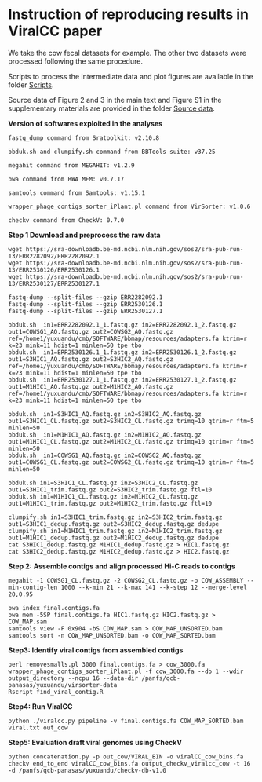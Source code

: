 # Instruction of reproducing results in ViralCC paper
We take the cow fecal datasets for example. The other two datasets were processed following the same procedure.

Scripts to process the intermediate data and plot figures are available in the folder [Scripts](https://github.com/dyxstat/Reproduce_ViralCC/tree/main/Scripts).

Source data of Figure 2 and 3 in the main text and Figure S1 in the supplementary materials are provided in the folder [Source data](https://github.com/dyxstat/Reproduce_ViralCC/tree/main/Source%20Data).

**Version of softwares exploited in the analyses**
```
fastq_dump command from Sratoolkit: v2.10.8

bbduk.sh and clumpify.sh command from BBTools suite: v37.25

megahit command from MEGAHIT: v1.2.9

bwa command from BWA MEM: v0.7.17

samtools command from Samtools: v1.15.1

wrapper_phage_contigs_sorter_iPlant.pl command from VirSorter: v1.0.6

checkv command from CheckV: 0.7.0
```

**Step 1 Download and preprocess the raw data**
```
wget https://sra-downloadb.be-md.ncbi.nlm.nih.gov/sos2/sra-pub-run-13/ERR2282092/ERR2282092.1
wget https://sra-downloadb.be-md.ncbi.nlm.nih.gov/sos2/sra-pub-run-13/ERR2530126/ERR2530126.1
wget https://sra-downloadb.be-md.ncbi.nlm.nih.gov/sos2/sra-pub-run-13/ERR2530127/ERR2530127.1

fastq-dump --split-files --gzip ERR2282092.1
fastq-dump --split-files --gzip ERR2530126.1
fastq-dump --split-files --gzip ERR2530127.1

bbduk.sh  in1=ERR2282092.1_1.fastq.gz in2=ERR2282092.1_2.fastq.gz out1=COWSG1_AQ.fastq.gz out2=COWSG2_AQ.fastq.gz ref=/home1/yuxuandu/cmb/SOFTWARE/bbmap/resources/adapters.fa ktrim=r k=23 mink=11 hdist=1 minlen=50 tpe tbo
bbduk.sh  in1=ERR2530126.1_1.fastq.gz in2=ERR2530126.1_2.fastq.gz out1=S3HIC1_AQ.fastq.gz out2=S3HIC2_AQ.fastq.gz ref=/home1/yuxuandu/cmb/SOFTWARE/bbmap/resources/adapters.fa ktrim=r k=23 mink=11 hdist=1 minlen=50 tpe tbo
bbduk.sh  in1=ERR2530127.1_1.fastq.gz in2=ERR2530127.1_2.fastq.gz out1=M1HIC1_AQ.fastq.gz out2=M1HIC2_AQ.fastq.gz ref=/home1/yuxuandu/cmb/SOFTWARE/bbmap/resources/adapters.fa ktrim=r k=23 mink=11 hdist=1 minlen=50 tpe tbo

bbduk.sh  in1=S3HIC1_AQ.fastq.gz in2=S3HIC2_AQ.fastq.gz out1=S3HIC1_CL.fastq.gz out2=S3HIC2_CL.fastq.gz trimq=10 qtrim=r ftm=5 minlen=50
bbduk.sh  in1=M1HIC1_AQ.fastq.gz in2=M1HIC2_AQ.fastq.gz out1=M1HIC1_CL.fastq.gz out2=M1HIC2_CL.fastq.gz trimq=10 qtrim=r ftm=5 minlen=50
bbduk.sh  in1=COWSG1_AQ.fastq.gz in2=COWSG2_AQ.fastq.gz out1=COWSG1_CL.fastq.gz out2=COWSG2_CL.fastq.gz trimq=10 qtrim=r ftm=5 minlen=50

bbduk.sh in1=S3HIC1_CL.fastq.gz in2=S3HIC2_CL.fastq.gz out1=S3HIC1_trim.fastq.gz out2=S3HIC2_trim.fastq.gz ftl=10
bbduk.sh in1=M1HIC1_CL.fastq.gz in2=M1HIC2_CL.fastq.gz out1=M1HIC1_trim.fastq.gz out2=M1HIC2_trim.fastq.gz ftl=10

clumpify.sh in1=S3HIC1_trim.fastq.gz in2=S3HIC2_trim.fastq.gz out1=S3HIC1_dedup.fastq.gz out2=S3HIC2_dedup.fastq.gz dedupe
clumpify.sh in1=M1HIC1_trim.fastq.gz in2=M1HIC2_trim.fastq.gz out1=M1HIC1_dedup.fastq.gz out2=M1HIC2_dedup.fastq.gz dedupe
cat S3HIC1_dedup.fastq.gz M1HIC1_dedup.fastq.gz > HIC1.fastq.gz
cat S3HIC2_dedup.fastq.gz M1HIC2_dedup.fastq.gz > HIC2.fastq.gz
```

**Step 2: Assemble contigs and align processed Hi-C reads to contigs**
```
megahit -1 COWSG1_CL.fastq.gz -2 COWSG2_CL.fastq.gz -o COW_ASSEMBLY --min-contig-len 1000 --k-min 21 --k-max 141 --k-step 12 --merge-level 20,0.95

bwa index final.contigs.fa
bwa mem -5SP final.contigs.fa HIC1.fastq.gz HIC2.fastq.gz > COW_MAP.sam
samtools view -F 0x904 -bS COW_MAP.sam > COW_MAP_UNSORTED.bam
samtools sort -n COW_MAP_UNSORTED.bam -o COW_MAP_SORTED.bam
```

**Step3: Identify viral contigs from assembled contigs**
```
perl removesmalls.pl 3000 final.contigs.fa > cow_3000.fa
wrapper_phage_contigs_sorter_iPlant.pl -f cow_3000.fa --db 1 --wdir output_directory --ncpu 16 --data-dir /panfs/qcb-panasas/yuxuandu/virsorter-data
Rscript find_viral_contig.R
```

**Step4: Run ViralCC**
```
python ./viralcc.py pipeline -v final.contigs.fa COW_MAP_SORTED.bam viral.txt out_cow
```

**Step5: Evaluation draft viral genomes using CheckV**
```
python concatenation.py -p out_cow/VIRAL_BIN -o viralCC_cow_bins.fa
checkv end_to_end viralCC_cow_bins.fa output_checkv_viralcc_cow -t 16 -d /panfs/qcb-panasas/yuxuandu/checkv-db-v1.0
```
